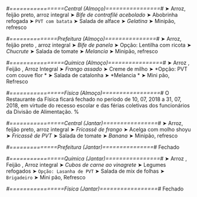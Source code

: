 
*#================Central (Almoço)================#*
➤ Arroz, feijão preto, arroz integral
➤ *Bife de contrafilé acebolado*
➤ Abobrinha refogada
➤ `PVT com batata`
➤ Salada de alface
➤ *Gelatina*
➤ Minipão, refresco

*#==============Prefeitura (Almoço)===============#*
➤ Arroz, feijão preto , arroz integral
➤ *Bife de panela*
➤ Opção: Lentilha com ricota
➤ *Chucrute*
➤ Salada de tomate
➤ *Melancia*
➤ Minipão, refresco

*#================Química (Almoço)================#*
➤ Arroz ,  Feijão ,  Arroz Integral
➤ *Frango assado*
➤ Creme de milho 
➤ *Opção: PVT com couve flor *
➤ Salada de catalonha 
➤ *Melancia  *
➤ Mini pão, Refresco

*#================Física (Almoço)=================#*
O Restaurante da Física ficará fechado no período de 10, 07, 2018 a 31, 07, 2018, em virtude do recesso escolar e das férias coletivas dos funcionários da Divisão de Alimentação.
%

*#================Central (Jantar)================#*
➤ Arroz, feijão preto, arroz integral
➤ *Fricassê de frango*
➤ Acelga com molho shoyu
➤ *Fricassê de PVT*
➤ Salada de tomate
➤ *Banana*
➤ Minipão, refresco

*#==============Prefeitura (Jantar)===============#*
Fechado

*#================Química (Jantar)================#*
➤ Arroz ,  Feijão ,  Arroz integral
➤ *Cubos de carne ao vinagrete*
➤ Legumes refogados 
➤ `Opção: Lasanha de PVT`
➤ Salada de mix de folhas 
➤ `Brigadeiro`
➤ Mini pão, Refresco

*#================Física (Jantar)=================#*
Fechado
